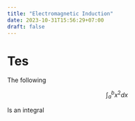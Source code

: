 ```yaml
---
title: "Electromagnetic Induction"
date: 2023-10-31T15:56:29+07:00
draft: false
---
```


# Tes
The following

$$\int_{a}^{b} x^2 dx$$

Is an integral